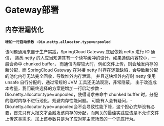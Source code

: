 # Gateway部署

## 内存泄漏优化

**`增加一行启动参数 -Dio.netty.allocator.type=unpooled`**

该问题通用来自于生产实践，SpringCloud Gateway 底层依赖 netty 进行 IO 通信，
熟悉 netty 的人应当知道其有一个读写缓冲的设计，如果通信内容较小，一般会命中 chunked buffer，
而通信内容较大时，例如文件上传，则会触发内存的新分配，而 SpringCloud Gateway 在对接 netty 时存在逻辑缺陷，会导致新分配的池化内存无法完全回收，导致堆外内存泄漏。
并且这块堆外内存时 netty 使用 unsafe 自行分配的，通过常规的 JVM 工具还无法观测，非常隐蔽。
出于改造成本考量，我们最终选择的方案是增加一行启动参数 -Dio.netty.allocator.type=unpooled，使得请求未命中 chunked buffer 时，分配的临时内存不进行池化，规避内存性能问题。
可能有人会有疑问，-Dio.netty.allocator.type=unpooled会不会导致性能下降，这个担心完毕没有必要，首先只有大报文才会触发该内存的分配，而网关的最佳实践应该是不允许文件上传这类需求，加上该参数只是为了应对非主流场景的一个兜底行为。